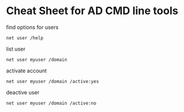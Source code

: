 # Cheat Sheet for AD CMD line tools

find options for users

```
net user /help
```

list user

```
net user myuser /domain
```

activate account 

```
net user myuser /domain /active:yes
```

deactive user

```
net user myuser /domain /active:no
```


